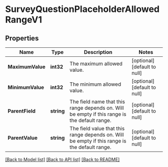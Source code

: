# SurveyQuestionPlaceholderAllowedRangeV1

## Properties
Name | Type | Description | Notes
------------ | ------------- | ------------- | -------------
**MaximumValue** | **int32** | The maximum allowed value. | [optional] [default to null]
**MinimumValue** | **int32** | The minimum allowed value. | [optional] [default to null]
**ParentField** | **string** | The field name that this range depends on. Will be empty if this range is the default range. | [optional] [default to null]
**ParentValue** | **string** | The field value that this range depends on. Will be empty if this range is the default range. | [optional] [default to null]

[[Back to Model list]](../README.md#documentation-for-models) [[Back to API list]](../README.md#documentation-for-api-endpoints) [[Back to README]](../README.md)

